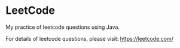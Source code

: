 # LeetCode
My practice of leetcode questions using Java.

For details of leetcode questions, please visit: https://leetcode.com/
